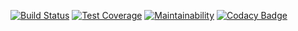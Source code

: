 [![Build Status](https://travis-ci.com/stephenbaidu/rg-ruby-coding-test.svg?branch=master)](https://travis-ci.com/stephenbaidu/rg-ruby-coding-test)
[![Test Coverage](https://api.codeclimate.com/v1/badges/defdf212f9e8a42e6985/test_coverage)](https://codeclimate.com/github/stephenbaidu/hj-ruby-task/test_coverage)
[![Maintainability](https://api.codeclimate.com/v1/badges/defdf212f9e8a42e6985/maintainability)](https://codeclimate.com/github/stephenbaidu/hj-ruby-task/maintainability)
[![Codacy Badge](https://api.codacy.com/project/badge/Grade/8f2537edfbfe44378a0225015b162149)](https://www.codacy.com/app/stephenbaidu/rg-ruby-coding-test?utm_source=github.com&amp;utm_medium=referral&amp;utm_content=stephenbaidu/rg-ruby-coding-test&amp;utm_campaign=Badge_Grade)
